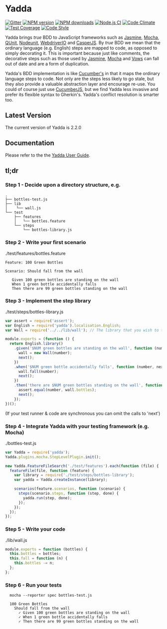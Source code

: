 # Yadda

[![Gitter](https://badges.gitter.im/acuminous/yadda.svg)](https://gitter.im/acuminous/yadda?utm_source=badge&utm_medium=badge&utm_campaign=pr-badge)
[![NPM version](https://img.shields.io/npm/v/yadda.svg?style=flat-square)](https://www.npmjs.com/package/yadda)
[![NPM downloads](https://img.shields.io/npm/dm/yadda.svg?style=flat-square)](https://www.npmjs.com/package/yadda)
[![Node.js CI](https://github.com/acuminous/yadda/workflows/Node.js%20CI/badge.svg)](https://github.com/acuminous/yadda/actions?query=workflow%3A%22Node.js+CI%22)
[![Code Climate](https://codeclimate.com/github/acuminous/yadda/badges/gpa.svg)](https://codeclimate.com/github/acuminous/yadda)
[![Test Coverage](https://codeclimate.com/github/acuminous/yadda/badges/coverage.svg)](https://codeclimate.com/github/acuminous/yadda/coverage)
[![Code Style](https://img.shields.io/badge/code%20style-prettier-brightgreen.svg)](https://github.com/prettier/prettier)

Yadda brings _true_ BDD to JavaScript frameworks such as [Jasmine](https://jasmine.github.io/), [Mocha](http://mochajs.org/), [QUnit](http://qunitjs.com), [Nodeunit](https://github.com/caolan/nodeunit), [WebdriverIO](http://webdriver.io/) and [CasperJS](http://casperjs.org). By _true_ BDD we mean that the ordinary language (e.g. English) steps are mapped to code, as opposed to simply decorating it. This is important because just like comments, the decorative steps such as those used by [Jasmine](https://jasmine.github.io/), [Mocha](http://mochajs.org/) and [Vows](http://vowsjs.org) can fall out of date and are a form of duplication. 

Yadda's BDD implementation is like [Cucumber's](http://cukes.info/) in that it maps the ordinary language steps to code. Not only are the steps less likely to go stale, but they also provide a valuable abstraction layer and encourage re-use. You could of course just use [CucumberJS](https://github.com/cucumber/cucumber-js), but we find Yadda less invasive and prefer its flexible syntax to Gherkin's. Yadda's conflict resolution is smarter too.

## Latest Version

The current version of Yadda is 2.2.0

## Documentation

Please refer to the the [Yadda User Guide](http://acuminous.gitbooks.io/yadda-user-guide).

## tl;dr

### Step 1 - Decide upon a directory structure, e.g.

```
.
├── bottles-test.js
├── lib
│    └── wall.js
└── test
    ├── features
    │   └── bottles.feature
    └── steps
        └── bottles-library.js
```

### Step 2 - Write your first scenario

./test/features/bottles.feature

```
Feature: 100 Green Bottles

Scenario: Should fall from the wall

   Given 100 green bottles are standing on the wall
   When 1 green bottle accidentally falls
   Then there are 99 green bottles standing on the wall

```

### Step 3 - Implement the step library

./test/steps/bottles-library.js

```js
var assert = require('assert');
var English = require('yadda').localisation.English;
var Wall = require('../../lib/wall'); // The library that you wish to test

module.exports = (function () {
  return English.library()
    .given('$NUM green bottles are standing on the wall', function (number, next) {
      wall = new Wall(number);
      next();
    })
    .when('$NUM green bottle accidentally falls', function (number, next) {
      wall.fall(number);
      next();
    })
    .then('there are $NUM green bottles standing on the wall', function (number, next) {
      assert.equal(number, wall.bottles);
      next();
    });
})();
```

(If your test runner & code are synchronous you can omit the calls to 'next')

### Step 4 - Integrate Yadda with your testing framework (e.g. Mocha)

./bottles-test.js

```js
var Yadda = require('yadda');
Yadda.plugins.mocha.StepLevelPlugin.init();

new Yadda.FeatureFileSearch('./test/features').each(function (file) {
  featureFile(file, function (feature) {
    var library = require('./test/steps/bottles-library');
    var yadda = Yadda.createInstance(library);

    scenarios(feature.scenarios, function (scenario) {
      steps(scenario.steps, function (step, done) {
        yadda.run(step, done);
      });
    });
  });
});
```

### Step 5 - Write your code

./lib/wall.js

```js
module.exports = function (bottles) {
  this.bottles = bottles;
  this.fall = function (n) {
    this.bottles -= n;
  };
};
```

### Step 6 - Run your tests

```
  mocha --reporter spec bottles-test.js

  100 Green Bottles
    Should fall from the wall
      ✓ Given 100 green bottles are standing on the wall
      ✓ When 1 green bottle accidentally falls
      ✓ Then there are 99 green bottles standing on the wall
```
